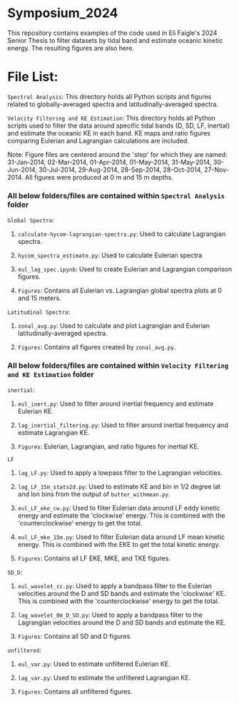 # Symposium_2024
This repository contains examples of the code used in Eli Faigle's 2024 Senior Thesis to filter datasets by tidal band and estimate oceanic kinetic energy. The resulting figures are also here.

# File List:
`Spectral Analysis`: This directory holds all Python scripts and figures related to globally-averaged spectra and latitudinally-averaged spectra.

`Velocity Filtering and KE Estimation`: This directory holds all Python scripts used to filter the data around specific tidal bands (D, SD, LF, inertial) and estimate the oceanic KE in each band. KE maps and ratio figures comparing Eulerian and Lagrangian calculations are included.

Note: Figure files are centered around the 'step' for which they are named: 31-Jan-2014, 02-Mar-2014, 01-Apr-2014, 01-May-2014, 31-May-2014, 30-Jun-2014, 30-Jul-2014, 29-Aug-2014, 28-Sep-2014, 28-Oct-2014, 27-Nov-2014. All figures were produced at 0 m and 15 m depths.

### All below folders/files are contained within `Spectral Analysis` folder
`Global Spectra`: 

1) `calculate-hycom-lagrangian-spectra.py`: Used to calculate Lagrangian spectra.

2) `hycom_spectra_estimate.py`: Used to calculate Eulerian spectra

3) `eul_lag_spec.ipynb`: Used to create Eulerian and Lagrangian comparison figures.

4) `Figures`: Contains all Eulerian vs. Lagrangian global spectra plots at 0 and 15 meters.

`Latitudinal Spectra`:

1) `zonal_avg.py`: Used to calculate and plot Lagrangian and Eulerian latitudinally-averaged spectra.

2) `Figures`: Contains all figures created by `zonal_avg.py`.

### All below folders/files are contained within `Velocity Filtering and KE Estimation` folder
`inertial`:

1) `eul_inert.py`: Used to filter around inertial frequency and estimate Eulerian KE.

2) `lag_inertial_filtering.py`: Used to filter around inertial frequency and estimate Lagrangian KE.

3) `Figures`: Eulerian, Lagrangian, and ratio figures for inertial KE.

`LF`

1) `lag_LF.py`: Used to apply a lowpass filter to the Lagrangian velocities.

2) `lag_LF_15m_stats2d.py`: Used to estimate KE and bin in 1/2 degree lat and lon bins from the output of `butter_withmean.py`.

3) `eul_LF_eke_cw.py`: Used to filter Eulerian data around LF eddy kinetic energy and estimate the 'clockwise' energy. This is combined with the 'counterclockwise' energy to get the total.

4) `eul_LF_mke_15m.py`: Used to filter Eulerian data around LF mean kinetic energy. This is combined with the EKE to get the total kinetic energy.

5) `Figures`: Contains all LF EKE, MKE, and TKE figures.

`SD_D`:

1) `eul_wavelet_cc.py`: Used to apply a bandpass filter to the Eulerian velocities around the D and SD bands and estimate the 'clockwise' KE. This is combined with the 'counterclockwise' energy to get the total.

2) `lag_wavelet_0m_D_SD.py`: Used to apply a bandpass filter to the Lagrangian velocities around the D and SD bands and estimate the KE.

3) `Figures`: Contains all SD and D figures.

`unfiltered`:

1) `eul_var.py`: Used to estimate unfiltered Eulerian KE.

2) `lag_var.py`: Used to estimate the unfiltered Lagrangian KE.

3) `Figures`: Contains all unfiltered figures.
